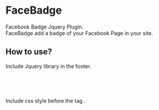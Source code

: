 FaceBadge
=========

Facebook Badge Jquery Plugin. <br />
FaceBadge add a badge of your Facebook Page in your site.

How to use?
----------
Include Jquery library in the footer.
  <pre><script src="jquery.js" type="text/javascript"></script>
  <script src="jquery.lazyload.js" type="text/javascript"></script></pre>

Include css style before the tag </head>.
  <pre>
  <link rel="stylesheet" href="css/faceBadge.css">
  </pre>
